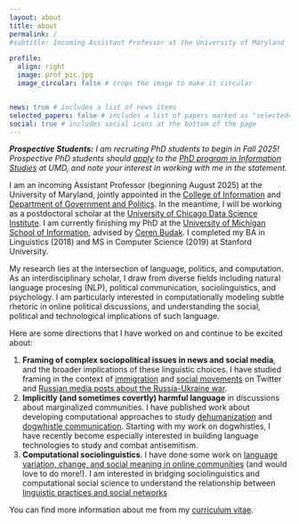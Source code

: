 ```yaml
---
layout: about
title: about
permalink: /
#subtitle: Incoming Assistant Professor at the University of Maryland

profile:
  align: right
  image: prof_pic.jpg
  image_circular: false # crops the image to make it circular


news: true # includes a list of news items
selected_papers: false # includes a list of papers marked as "selected={true}"
social: true # includes social icons at the bottom of the page
---
```

***Prospective Students:*** *I am recruiting PhD students to begin in Fall 2025! Prospective PhD students should [apply](https://ischool.umd.edu/academics/phd-information-studies/admissions) to the [PhD program in Information Studies](https://ischool.umd.edu/academics/phd-information-studies/) at UMD, and note your interest in working with me in the statement.*

I am an incoming Assistant Professor (beginning August 2025) at the University of Maryland, jointly appointed in the [College of Information](https://ischool.umd.edu/) and [Department of Government and Politics](https://gvpt.umd.edu/). In the meantime, I will be working as a postdoctoral scholar at the [University of Chicago Data Science Institute](https://datascience.uchicago.edu/). I am currently finishing my PhD at the [University of Michigan School of Information](https://www.si.umich.edu/), advised by [Ceren Budak](http://cbudak.com/index.html). I completed my BA in Linguistics (2018) and MS in Computer Science (2019) at Stanford University. 


My research lies at the intersection of language, politics, and computation. As an interdisciplinary scholar, I draw from diverse fields including natural language procesing (NLP), political communication, sociolinguistics, and psychology. I am particularly interested in computationally modeling subtle rhetoric in online political discussions, and understanding the social, political and technological implications of such language. 

Here are some directions that I have worked on and continue to be excited about:

1. **Framing of complex sociopolitical issues in news and social media**, and the broader implications of these linguistic choices. I have studied framing in the context of [immigration](/assets/pdf/naacl_framing_2021.pdf) and [social movements](/assets/pdf/jqd_socialmovements_2024.pdf) on Twitter and [Russian media posts about the Russia-Ukraine war](/assets/pdf/emnlp_voynaslov_2022.pdf).
2. **Implicitly (and sometimes covertly) harmful language** in discussions about marginalized communities. I have published work about developing computational approaches to study [dehumanization](/assets/pdf/frontiers_dehumanization.pdf) and [dogwhistle communication](/assets/pdf/acl_dogwhistles_2023.pdf). Starting with my work on dogwhistles, I have recently become especially interested in building language technologies to study and combat antisemitism. 
3. **Computational sociolinguistics**. I have done some work on [language variation, change, and social meaning in online communities](/assets/pdf/scil_gendersent_2019.pdf) (and would love to do more!). I am interested in bridging sociolinguistics and computational social science to understand the relationship between [linguistic practices and social networks](/assets/pdf/icwsm_multilingual_2023.pdf)

You can find more information about me from my [curriculum vitae](/assets/pdf/CV_Apr2024.pdf).


